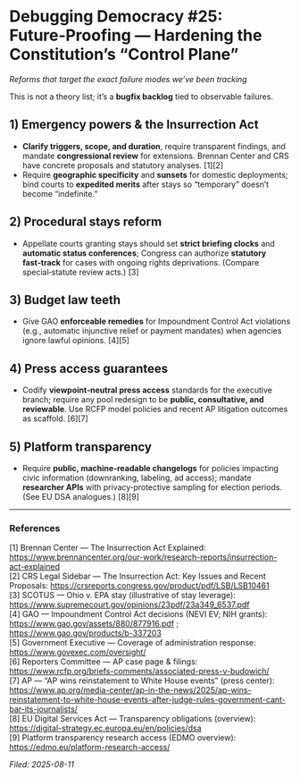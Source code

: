 # Debugging Democracy #25: Future‑Proofing — Hardening the Constitution’s “Control Plane”
*Reforms that target the exact failure modes we’ve been tracking*

This is not a theory list; it’s a **bugfix backlog** tied to observable failures.

## 1) Emergency powers & the Insurrection Act
- **Clarify triggers, scope, and duration**, require transparent findings, and mandate **congressional review** for extensions. Brennan Center and CRS have concrete proposals and statutory analyses. [1][2]  
- Require **geographic specificity** and **sunsets** for domestic deployments; bind courts to **expedited merits** after stays so “temporary” doesn’t become “indefinite.”

## 2) Procedural stays reform
- Appellate courts granting stays should set **strict briefing clocks** and **automatic status conferences**; Congress can authorize **statutory fast‑track** for cases with ongoing rights deprivations. (Compare special‑statute review acts.) [3]

## 3) Budget law teeth
- Give GAO **enforceable remedies** for Impoundment Control Act violations (e.g., automatic injunctive relief or payment mandates) when agencies ignore lawful opinions. [4][5]

## 4) Press access guarantees
- Codify **viewpoint‑neutral press access** standards for the executive branch; require any pool redesign to be **public, consultative, and reviewable**. Use RCFP model policies and recent AP litigation outcomes as scaffold. [6][7]

## 5) Platform transparency
- Require **public, machine‑readable changelogs** for policies impacting civic information (downranking, labeling, ad access); mandate **researcher APIs** with privacy‑protective sampling for election periods. (See EU DSA analogues.) [8][9]

---

### References
[1] Brennan Center — The Insurrection Act Explained: https://www.brennancenter.org/our-work/research-reports/insurrection-act-explained  
[2] CRS Legal Sidebar — The Insurrection Act: Key Issues and Recent Proposals: https://crsreports.congress.gov/product/pdf/LSB/LSB10461  
[3] SCOTUS — Ohio v. EPA stay (illustrative of stay leverage): https://www.supremecourt.gov/opinions/23pdf/23a349_6537.pdf  
[4] GAO — Impoundment Control Act decisions (NEVI EV; NIH grants): https://www.gao.gov/assets/880/877916.pdf ; https://www.gao.gov/products/b-337203  
[5] Government Executive — Coverage of administration response: https://www.govexec.com/oversight/  
[6] Reporters Committee — AP case page & filings: https://www.rcfp.org/briefs-comments/associated-press-v-budowich/  
[7] AP — “AP wins reinstatement to White House events” (press center): https://www.ap.org/media-center/ap-in-the-news/2025/ap-wins-reinstatement-to-white-house-events-after-judge-rules-government-cant-bar-its-journalists/  
[8] EU Digital Services Act — Transparency obligations (overview): https://digital-strategy.ec.europa.eu/en/policies/dsa  
[9] Platform transparency research access (EDMO overview): https://edmo.eu/platform-research-access/

*Filed: 2025-08-11*
